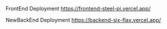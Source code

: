FrontEnd Deployment
https://frontend-steel-pi.vercel.app/


NewBackEnd Deployment
https://backend-six-flax.vercel.app/
